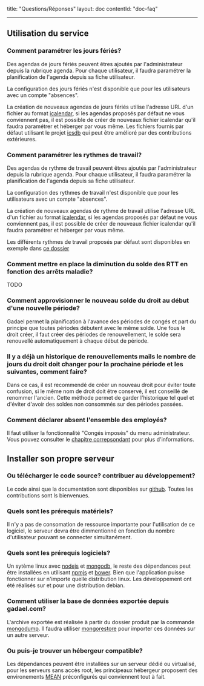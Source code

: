 title: "Questions/Réponses"
layout: doc
contentId: "doc-faq"

---


## Utilisation du service

### Comment paramétrer les jours fériés?

Des agendas de jours fériés peuvent êtres ajoutés par l'administrateur depuis la rubrique agenda. Pour chaque utilisateur, il faudra paramétrer la planification de l'agenda depuis sa fiche utilisateur.

La configuration des jours fériés n'est disponible que pour les utilisateurs avec un compte "absences".

La création de nouveaux agendas de jours fériés utilise l'adresse URL d'un fichier au format [icalendar](https://fr.wikipedia.org/wiki/ICalendar), si les agendas proposés par défaut ne vous conviennent pas, il est possible de créer de nouveaux fichier icalendar qu'il faudra paramétrer et héberger par vous même. Les fichiers fournis par défaut utilisant le projet [icsdb](https://github.com/gadael/icsdb) qui peut être amélioré par des contributions extérieures.

### Comment paramétrer les rythmes de travail?

Des agendas de rythme de travail peuvent êtres ajoutés par l'administrateur depuis la rubrique agenda. Pour chaque utilisateur, il faudra paramétrer la planification de l'agenda depuis sa fiche utilisateur.

La configuration des rythmes de travail n'est disponible que pour les utilisateurs avec un compte "absences".

La création de nouveaux agendas de rythme de travail utilise l'adresse URL d'un fichier au format [icalendar](https://fr.wikipedia.org/wiki/ICalendar), si les agendas proposés par défaut ne vous conviennent pas, il est possible de créer de nouveaux fichier icalendar qu'il faudra paramétrer et héberger par vous même.

Les différents rythmes de travail proposés par défaut sont disponibles en exemple dans [ce dossier](https://github.com/gadael/gadael/tree/master/public/calendars)

### Comment mettre en place la diminution du solde des RTT en fonction des arrêts maladie?

TODO

### Comment approvisionner le nouveau solde du droit au début d'une nouvelle période?

Gadael permet la planification à l'avance des périodes de congés et part du principe que toutes périodes débutent avec le même solde. Une fous le droit créer, il faut créer des périodes de renouvellement, le solde sera renouvellé automatiquement à chaque début de période.

### Il y a déjà un historique de renouvellements mails le nombre de jours du droit doit changer pour la prochaine période et les suivantes, comment faire?

Dans ce cas, il est recommendé de créer un nouveau droit pour éviter toute confusion, si le même nom de droit doit être conservé, il est conseillé de renommer l'ancien. Cette méthode permet de garder l'historique tel quel et d'éviter d'avoir des soldes non consommés sur des périodes passées.

### Comment déclarer absent l'ensemble des employés?

Il faut utiliser la fonctionnalité "Congés imposés" du menu administrateur. Vous pouvez consulter le [chapitre correpsondant](002-guide-de-l-administrateur.html#Conges-imposes) pour plus d'informations.


## Installer son propre serveur

### Ou télécharger le code source? contribuer au développement?

Le code ainsi que la documentation sont disponibles sur [github](https://github.com/gadael/). Toutes les contributions sont ls bienvenues.

### Quels sont les prérequis matériels?

Il n'y a pas de consomation de ressource importante pour l'utilisation de ce logiciel, le serveur devra être dimmentionné en fonction du nombre d'utilisateur pouvant se connecter simultanément.

### Quels sont les prérequis logiciels?

Un sytème linux avec [nodejs](https://nodejs.org/) et [mongodb](https://www.mongodb.com/), le reste des dépendances peut être installées en utilisant [npmjs](https://www.npmjs.com/) et [bower](https://bower.io/). Bien que l'application puisse fonctionner sur n'importe quelle distribution linux. Les développement ont été réalisés sur et pour une distribution debian.

### Comment utiliser la base de données exportée depuis gadael.com?

L'archive exportée est réalisée à partir du dossier produit par la commande [mongodump](https://docs.mongodb.com/manual/reference/program/mongodump/). Il faudra utiliser [mongorestore](https://docs.mongodb.com/manual/tutorial/backup-and-restore-tools/#restore-a-database-with-mongorestore) pour importer ces données sur un autre serveur.

### Ou puis-je trouver un hébergeur compatible?

Les dépendances peuvent être installées sur un serveur dédié ou virtualisé, pour les serveurs sans accès root, les principeaux hébergeur proposent des environements [MEAN](https://en.wikipedia.org/wiki/MEAN_%28software_bundle%29) préconfigurés qui conviennent tout à fait.
